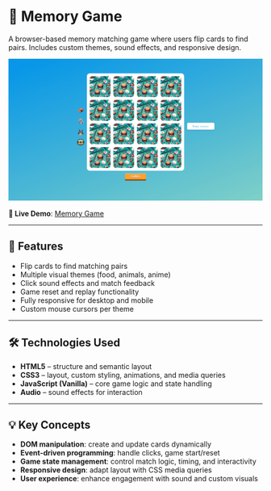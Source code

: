 # 🧠 Memory Game

A browser-based memory matching game where users flip cards to find pairs. Includes custom themes, sound effects, and responsive design.

![Preview](./screenshots/preview.png)

**🔗 Live Demo**: [Memory Game](https://dobbyssockk.github.io/memory-game/)

---

## 🚀 Features

- Flip cards to find matching pairs
- Multiple visual themes (food, animals, anime)
- Click sound effects and match feedback
- Game reset and replay functionality
- Fully responsive for desktop and mobile
- Custom mouse cursors per theme

---

## 🛠️ Technologies Used

- **HTML5** – structure and semantic layout
- **CSS3** – layout, custom styling, animations, and media queries
- **JavaScript (Vanilla)** – core game logic and state handling
- **Audio** – sound effects for interaction

---

## 💡 Key Concepts

- **DOM manipulation**: create and update cards dynamically
- **Event-driven programming**: handle clicks, game start/reset
- **Game state management**: control match logic, timing, and interactivity
- **Responsive design**: adapt layout with CSS media queries
- **User experience**: enhance engagement with sound and custom visuals
